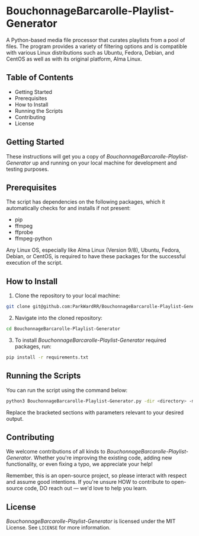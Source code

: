 # BouchonnageBarcarolle-Playlist-Generator

A Python-based media file processor that curates playlists from a pool of files. The program provides a variety of filtering options and is compatible with various Linux distributions such as Ubuntu, Fedora, Debian, and CentOS as well as with its original platform, Alma Linux. 

## Table of Contents

- Getting Started
- Prerequisites
- How to Install
- Running the Scripts
- Contributing
- License

## Getting Started

These instructions will get you a copy of *BouchonnageBarcarolle-Playlist-Generator* up and running on your local machine for development and testing purposes.

## Prerequisites

The script has dependencies on the following packages, which it automatically checks for and installs if not present:

- pip
- ffmpeg
- ffprobe
- ffmpeg-python

Any Linux OS, especially like Alma Linux (Version 9/8), Ubuntu, Fedora, Debian, or CentOS, is required to have these packages for the successful execution of the script. 

## How to Install

1. Clone the repository to your local machine:

```bash
git clone git@github.com:ParkWardRR/BouchonnageBarcarolle-Playlist-Generator.git
```

2. Navigate into the cloned repository:

```bash
cd BouchonnageBarcarolle-Playlist-Generator
```

3. To install *BouchonnageBarcarolle-Playlist-Generator* required packages, run:

```bash
pip install -r requirements.txt
```

## Running the Scripts

You can run the script using the command below:

```bash
python3 BouchonnageBarcarolle-Playlist-Generator.py -dir <directory> -mount <mount-directory> -autoplst <yes/no> -shuffle <yes/no> -output <output-folder> -overwrite -portrait/horz -min_length <minimum length in seconds> -max_length <maximum length in seconds> -filename <filename>
```

Replace the bracketed sections with parameters relevant to your desired output.

## Contributing

We welcome contributions of all kinds to *BouchonnageBarcarolle-Playlist-Generator*. Whether you're improving the existing code, adding new functionality, or even fixing a typo, we appreciate your help!

Remember, this is an open-source project, so please interact with respect and assume good intentions. If you're unsure HOW to contribute to open-source code, DO reach out — we'd love to help you learn.

## License

*BouchonnageBarcarolle-Playlist-Generator* is licensed under the MIT License. See `LICENSE` for more information.
